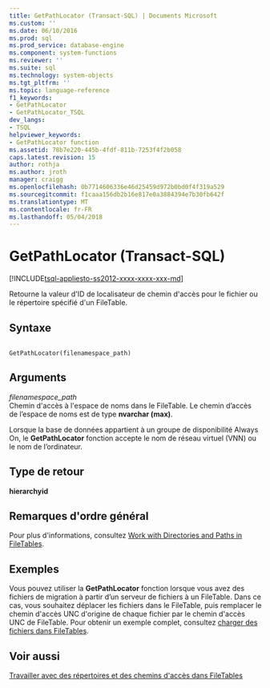 ```yaml
---
title: GetPathLocator (Transact-SQL) | Documents Microsoft
ms.custom: ''
ms.date: 06/10/2016
ms.prod: sql
ms.prod_service: database-engine
ms.component: system-functions
ms.reviewer: ''
ms.suite: sql
ms.technology: system-objects
ms.tgt_pltfrm: ''
ms.topic: language-reference
f1_keywords:
- GetPathLocator
- GetPathLocator_TSQL
dev_langs:
- TSQL
helpviewer_keywords:
- GetPathLocator function
ms.assetid: 78b7e220-445b-4fdf-811b-7253f4f2b058
caps.latest.revision: 15
author: rothja
ms.author: jroth
manager: craigg
ms.openlocfilehash: 0b7714606336e46d25459d972b0bd0f4f319a529
ms.sourcegitcommit: f1caaa156db2b16e817e0a3884394e7b30fb642f
ms.translationtype: MT
ms.contentlocale: fr-FR
ms.lasthandoff: 05/04/2018
---
```

# <a name="getpathlocator-transact-sql"></a>GetPathLocator (Transact-SQL)
[!INCLUDE[tsql-appliesto-ss2012-xxxx-xxxx-xxx-md](../../includes/tsql-appliesto-ss2012-xxxx-xxxx-xxx-md.md)]

  Retourne la valeur d'ID de localisateur de chemin d'accès pour le fichier ou le répertoire spécifié d'un FileTable.  
  
## <a name="syntax"></a>Syntaxe  
  
```  
  
GetPathLocator(filenamespace_path)  
```  
  
## <a name="arguments"></a>Arguments  
 *filenamespace_path*  
 Chemin d'accès à l'espace de noms dans le FileTable. Le chemin d’accès de l’espace de noms est de type **nvarchar (max)**.  
  
 Lorsque la base de données appartient à un groupe de disponibilité Always On, le **GetPathLocator** fonction accepte le nom de réseau virtuel (VNN) ou le nom de l’ordinateur.  
  
## <a name="return-type"></a>Type de retour  
 **hierarchyid**  
  
## <a name="general-remarks"></a>Remarques d'ordre général  
 Pour plus d'informations, consultez [Work with Directories and Paths in FileTables](../../relational-databases/blob/work-with-directories-and-paths-in-filetables.md).  
  
## <a name="examples"></a>Exemples  
 Vous pouvez utiliser la **GetPathLocator** fonction lorsque vous avez des fichiers de migration à partir d’un serveur de fichiers à un FileTable. Dans ce cas, vous souhaitez déplacer les fichiers dans le FileTable, puis remplacer le chemin d'accès UNC d'origine de chaque fichier par le chemin d'accès UNC de FileTable. Pour obtenir un exemple complet, consultez [charger des fichiers dans FileTables](../../relational-databases/blob/load-files-into-filetables.md).  
  
## <a name="see-also"></a>Voir aussi  
 [Travailler avec des répertoires et des chemins d'accès dans FileTables](../../relational-databases/blob/work-with-directories-and-paths-in-filetables.md)  
  
  
